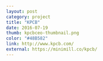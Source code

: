 ```yaml
---
layout: post
category: project
title: "KPCB"
date: 2016-07-19
thumb: kpcbceo-thumbnail.png
color: "#48B582"
link: http://www.kpcb.com/
external: https://minimill.co/kpcb/
---
```

